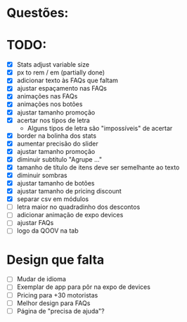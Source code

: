 # Questões:

# TODO:
- [X] Stats adjust variable size
- [X] px to rem / em (partially done)
- [X] adicionar texto às FAQs que faltam 
- [X] ajustar espaçamento nas FAQs
- [X] animações nas FAQs 
- [X] animações nos botões
- [X] ajustar tamanho promoção
- [X] acertar nos tipos de letra
    - Alguns tipos de letra são "impossíveis" de acertar 
- [X] border na bolinha dos stats
- [X] aumentar precisão do slider
- [X] ajustar tamanho promoção 
- [X] diminuir subtítulo "Agrupe ..."
- [X] tamanho de título de itens deve ser semelhante ao texto  
- [X] diminuir sombras
- [X] ajustar tamanho de botões
- [X] ajustar tamanho de pricing discount
- [X] separar csv em módulos
- [ ] letra maior no quadradinho dos descontos
- [ ] adicionar animação de expo devices
- [ ] ajustar FAQs
- [ ] logo da QOOV na tab

# Design que falta
- [ ] Mudar de idioma
- [ ] Exemplar de app para pôr na expo de devices
- [ ] Pricing para +30 motoristas
- [ ] Melhor design para FAQs 
- [ ] Página de "precisa de ajuda"?
